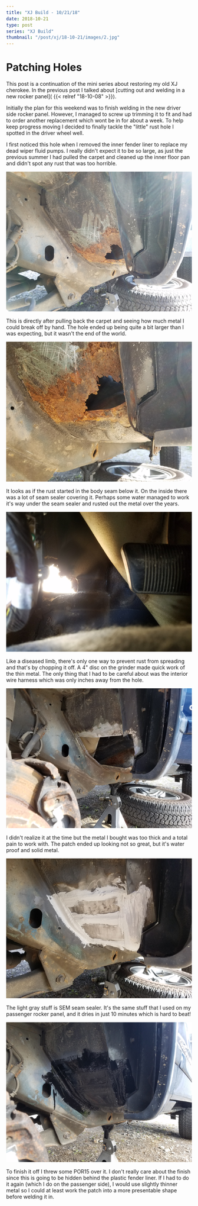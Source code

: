 ```yaml
---
title: "XJ Build - 10/21/18"
date: 2018-10-21
type: post
series: "XJ Build"
thumbnail: "/post/xj/18-10-21/images/2.jpg"
---
```


# Patching Holes

This post is a continuation of the mini series about restoring my old XJ cherokee. In the previous post I talked about [cutting out and welding in a new rocker panel]( {{< relref "18-10-08" >}}).

Initially the plan for this weekend was to finish welding in the new driver side rocker panel. However, I managed to screw up trimming it to fit and had to order another replacement which wont be in for about a week. To help keep progress moving I decided to finally tackle the "little" rust hole I spotted in the driver wheel well.

I first noticed this hole when I removed the inner fender liner to replace my dead wiper fluid pumps. I really didn't expect it to be so large, as just the previous summer I had pulled the carpet and cleaned up the inner floor pan and didn't spot any rust that was too horrible.

![](images/1.jpg)

This is directly after pulling back the carpet and seeing how much metal I could break off by hand. The hole ended up being quite a bit larger than I was expecting, but it wasn't the end of the world.

![](images/2.jpg)

It looks as if the rust started in the body seam below it. On the inside there was a lot of seam sealer covering it. Perhaps some water managed to work it's way under the seam sealer and rusted out the metal over the years.

![](images/3.jpg)

Like a diseased limb, there's only one way to prevent rust from spreading and that's by chopping it off. A 4" disc on the grinder made quick work of the thin metal. The only thing that I had to be careful about was the interior wire harness which was only inches away from the hole.

![](images/4.jpg)

I didn't realize it at the time but the metal I bought was too thick and a total pain to work with. The patch ended up looking not so great, but it's water proof and solid metal.

![](images/5.jpg)

The light gray stuff is SEM seam sealer. It's the same stuff that I used on my passenger rocker panel, and it dries in just 10 minutes which is hard to beat!

![](images/6.jpg)

To finish it off I threw some POR15 over it. I don't really care about the finish since this is going to be hidden behind the plastic fender liner. If I had to do it again (which I do on the passenger side), I would use slightly thinner metal so I could at least work the patch into a more presentable shape before welding it in.
